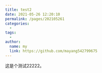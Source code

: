 ```yaml
---
title: test2
date: 2021-05-26 12:20:10
permalink: /pages/202105261
categories: 
  - 
tags: 
  - 
author: 
  name: my
  link: https://github.com/mayang542799675
---
```


这是个测试22222。